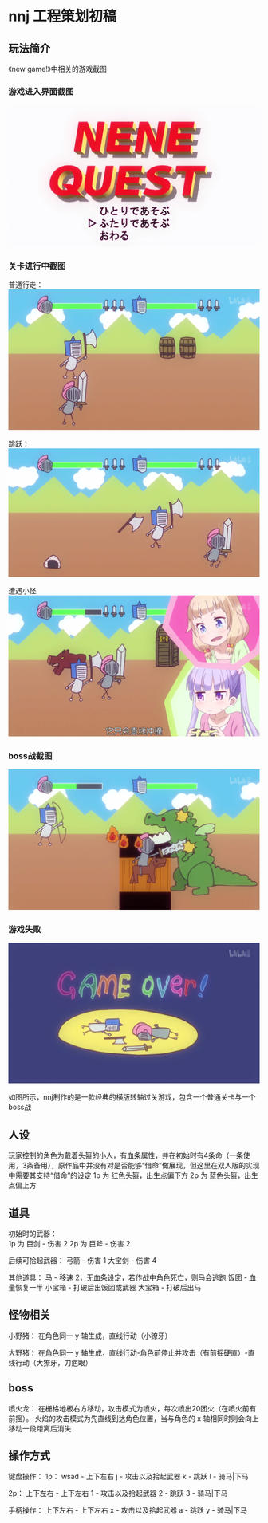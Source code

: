 # nnj 工程策划初稿

## 玩法简介
《new game!》中相关的游戏截图

### 游戏进入界面截图
![images/start.png](/design/images/start.png)

### 关卡进行中截图
普通行走：
![images/play1.png](/design/images/play1.png)

跳跃：
![images/play1.png](/design/images/play2.png)

遭遇小怪
![images/play1.png](/design/images/creature.png)

### boss战截图
![images/boss.png](/design/images/boss.png)

### 游戏失败
![images/game_lose.png](/design/images/game_lose.png)

如图所示，nnj制作的是一款经典的横版转轴过关游戏，包含一个普通关卡与一个boss战

## 人设
玩家控制的角色为戴着头盔的小人，有血条属性，并在初始时有4条命（一条使用，3条备用），原作品中并没有对是否能够“借命”做展现，但这里在双人版的实现中需要其支持“借命”的设定
1p 为 红色头盔，出生点偏下方
2p 为 蓝色头盔，出生点偏上方

## 道具
初始时的武器：  
1p 为 巨剑 - 伤害 2
2p 为 巨斧 - 伤害 2

后续可拾起武器：
弓箭 - 伤害 1
大宝剑 - 伤害 4

其他道具：
马 - 移速 2，无血条设定，若作战中角色死亡，则马会逃跑
饭团 - 血量恢复一半
小宝箱 - 打破后出饭团或武器
大宝箱 - 打破后出马

## 怪物相关
小野猪：
在角色同一 y 轴生成，直线行动（小獠牙）

大野猪：
在角色同一 y 轴生成，直线行动-角色前停止并攻击（有前摇硬直）-直线行动（大獠牙，刀疤眼）

## boss
喷火龙：
在栅格地板右方移动，攻击模式为喷火，每次喷出20团火（在喷火前有前摇）。
火焰的攻击模式为先直线到达角色位置，当与角色的 x 轴相同时则会向上移动一段距离后消失

## 操作方式
键盘操作：
1p：
wsad - 上下左右
j - 攻击以及拾起武器
k - 跳跃
l - 骑马|下马

2p：
上下左右 - 上下左右
1 - 攻击以及拾起武器
2 - 跳跃
3 - 骑马|下马

手柄操作：
上下左右 - 上下左右
x - 攻击以及拾起武器
a - 跳跃
y - 骑马|下马